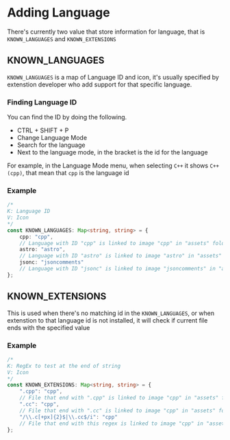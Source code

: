 # Adding Language

There's currently two value that store information for language, that is `KNOWN_LANGUAGES` and `KNOWN_EXTENSIONS`

## KNOWN_LANGUAGES

`KNOWN_LANGUAGES` is a map of Language ID and icon, it's usually specified by extenstion developer who add support for that specific language.

### Finding Language ID

You can find the ID by doing the following.

-   CTRL + SHIFT + P
-   Change Language Mode
-   Search for the language
-   Next to the language mode, in the bracket is the id for the language

For example, in the Language Mode menu, when selecting `C++` it shows `C++ (cpp)`, that mean that `cpp` is the language id

### Example

```ts
/*
K: Language ID
V: Icon
*/
const KNOWN_LANGUAGES: Map<string, string> = {
    cpp: "cpp",
    // Language with ID "cpp" is linked to image "cpp" in "assets" folder
    astro: "astro",
    // Language with ID "astro" is linked to image "astro" in "assets" folder
    jsonc: "jsoncomments"
    // Language with ID "jsonc" is linked to image "jsoncomments" in "assets" folder
};
```

## KNOWN_EXTENSIONS

This is used when there's no matching id in the `KNOWN_LANGUAGES`, or when extenstion to that language id is not installed, it will check if current file ends with the specified value

### Example

```ts
/*
K: RegEx to test at the end of string
V: Icon
*/
const KNOWN_EXTENSIONS: Map<string, string> = {
    ".cpp": "cpp",
    // File that end with ".cpp" is linked to image "cpp" in "assets" folder
    ".cc": "cpp",
    // File that end with ".cc" is linked to image "cpp" in "assets" folder
    "/\\.c[+px]{2}$|\\.cc$/i": "cpp"
    // File that end with this regex is linked to image "cpp" in "assets" folder
};
```
